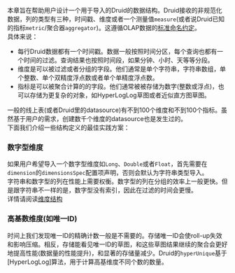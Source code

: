 本章旨在帮助用户设计一个用于导入的Druid的数据结构。Druid接收的非规范化数据，列的类型有三种，时间戳、维度或者一个测量值`measure`(或者说Druid已知的指标`metric`/聚合器`aggregator`)。这遵循OLAP数据的[标准命名约定](https://en.wikipedia.org/wiki/Online_analytical_processing#Overview_of_OLAP_systems)。  
具体来说：
- 每行Druid数据都有一个时间戳。数据一般按照时间分区，每个查询也都有一个时间的过滤。查询结果也按照时间段，如果分钟、小时、天等等分段。
- 维度是可以被过滤或者分组的字段。他们通常是单个字符串，字符串数组，单个整数、单个双精度浮点数或者单个单精度浮点数。
- 指标是可以被聚合计算的的字段。他们通常被被存储为数字(整数或浮点)，也可以存储为更复杂的对象，如HyperLogLog草图或者近似直方图草图。

一般的线上表(或者Druid里的datasource)有不到100个维度和不到100个指标。虽然基于用户的需求，创建数千个维度的datasource也是发生过的。  
下面我们介绍一些结构定义的最佳实践方案：

### 数字型维度
如果用户希望导入一个数字型维度如`Long`、`Double`或者`Float`，首先需要在`dimension`的`dimensionsSpec`配置项声明，否则会默认为字符串类型导入。  
字符串和数字型的列在性能上需要权衡。数字型的列在分组的效率上一般更快。但是跟字符串不一样的是，数字型没有索引，因此在过滤的时间会更慢。  
详情请阅读[维度结构](#!/ingestion/ingestion-spec#dimension-schema)

### 高基数维度(如唯一ID)
时间上我们发现唯一ID的精确计数一般是不需要的。存储唯一ID会使roll-up失效和影响压缩。相反，存储能看见唯一ID的草图，和这些草图结果继续的聚合会更好地提高性能(数据量的性能提升)，和显著的存储量减少。Druid的`hyperUnique`基于[HyperLogLog]算法，用于计算高基维度不同个数的数量。

